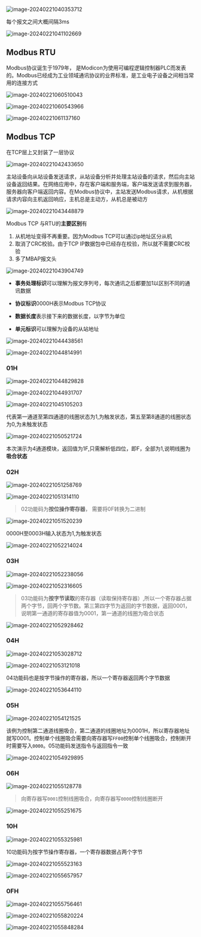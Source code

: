 ![image-20240221040353712](assets/image-20240221040353712.png)

每个报文之间大概间隔3ms

![image-20240221041102669](assets/image-20240221041102669.png)

## Modbus RTU

Modbus协议诞生于1979年， 是Modicon为使用可编程逻辑控制器PLC而发表的。Modbus已经成为工业领域通讯协议的业界标准，是工业电子设备之间相当常用的连接方式

![image-20240221060510043](assets/image-20240221060510043.png)

![image-20240221060543966](assets/image-20240221060543966.png)

![image-20240221061137160](assets/image-20240221061137160.png)

## Modbus TCP

在TCP层上又封装了一层协议

![image-20240221042433650](assets/image-20240221042433650.png)

主站设备向从站设备发送请求，从站设备分析并处理主站设备的请求，然后向主站设备返回结果。在网络应用中，存在客户端和服务端，客户端发送请求到服务器，服务器向客户端返回内容。在Modbus协议中，主站发送Modbus请求，从机根据请求内容向主机返回响应，主机总是主动方，从机总是被动方

![image-20240221043448879](assets/image-20240221043448879.png)

Modbus TCP 与RTU的**主要区别**有

1. 从机地址变得不再重要。因为Modbus TCP可以通过ip地址区分从机
2. 取消了CRC校验。由于TCP IP数据包中已经存在校验，所以就不需要CRC校验
3. 多了MBAP报文头

![image-20240221043904749](assets/image-20240221043904749.png)

- **事务处理标识**可以理解为报文序列号，每次通讯之后都要加1以区别不同的通讯数据

- **协议标识**0000H表示Modbus TCP协议
- **数据长度**表示接下来的数据长度，以字节为单位
- **单元标识**可以理解为设备的从站地址

![image-20240221044438561](assets/image-20240221044438561.png)

![image-20240221044814991](assets/image-20240221044814991.png)

### 01H

![image-20240221044829828](assets/image-20240221044829828.png)

![image-20240221044931707](assets/image-20240221044931707.png)

![image-20240221045105203](assets/image-20240221045105203.png)

代表第一通道至第四通道的线圈状态为1,为触发状态，第五至第8通道的线圈状态为0,为未触发状态

![image-20240221050521724](assets/image-20240221050521724.png)

本次演示为4通道模块，返回值为1F,只需解析低四位，即F，全部为1,说明线圈为**吸合状态**

### 02H

![image-20240221051258769](assets/image-20240221051258769.png)

![image-20240221051314110](assets/image-20240221051314110.png)

>  02功能码为**按位操作寄存器**， 需要将0F转换为二进制

![image-20240221051520239](assets/image-20240221051520239.png)

0000H至0003H输入状态为1,为触发状态

![image-20240221052214024](assets/image-20240221052214024.png)

### 03H

![image-20240221052238056](assets/image-20240221052238056.png)

![image-20240221052316605](assets/image-20240221052316605.png)

> 03功能码为**按字节读取**的寄存器（读取保持寄存器）,所以一个寄存器占据两个字节，回两个字节数。第三第四字节为返回的字节数据，返回0001，说明第一通道的寄存器值为0001，第一通道的线圈为吸合状态

![image-20240221052928462](assets/image-20240221052928462.png)

### 04H

![image-20240221053028712](assets/image-20240221053028712.png)

![image-20240221053121018](assets/image-20240221053121018.png)

04功能码也是按字节操作的寄存器，所以一个寄存器返回两个字节数据

![image-20240221053644110](assets/image-20240221053644110.png)

### 05H

![image-20240221054121525](assets/image-20240221054121525.png)

该例为控制第二通道线圈吸合，第二通道的线圈地址为0001H，所以寄存器地址就写0001。控制单个线圈吸合需要向寄存器写`FF00`控制单个线圈吸合，控制断开时需要写入`0000`。05功能码发送指令与返回指令一致

![image-20240221054929895](assets/image-20240221054929895.png)

### 06H

![image-20240221055128778](assets/image-20240221055128778.png)

> 向寄存器写`0001`控制线圈吸合，向寄存器写`0000`控制线圈断开

![image-20240221055251675](assets/image-20240221055251675.png)

### 10H

![image-20240221055325981](assets/image-20240221055325981.png)

10功能码为按字节操作寄存器，一个寄存器数据占两个字节

![image-20240221055523163](assets/image-20240221055523163.png)

![image-20240221055657957](assets/image-20240221055657957.png)

### 0FH

![image-20240221055756461](assets/image-20240221055756461.png)

![image-20240221055820224](assets/image-20240221055820224.png)

![image-20240221055848284](assets/image-20240221055848284.png)
